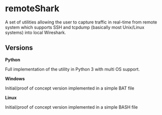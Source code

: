 # remoteShark
A set of utilities allowing the user to capture traffic in real-time from remote system which supports SSH and tcpdump (basically most Unix/Linux systems) into local Wireshark.

## Versions

**Python**

Full implementation of the utility in Python 3 with multi OS support.

**Windows**

Initial/proof of concept version implemented in a simple BAT file

**Linux**

Initial/proof of concept version implemented in a simple BASH file

